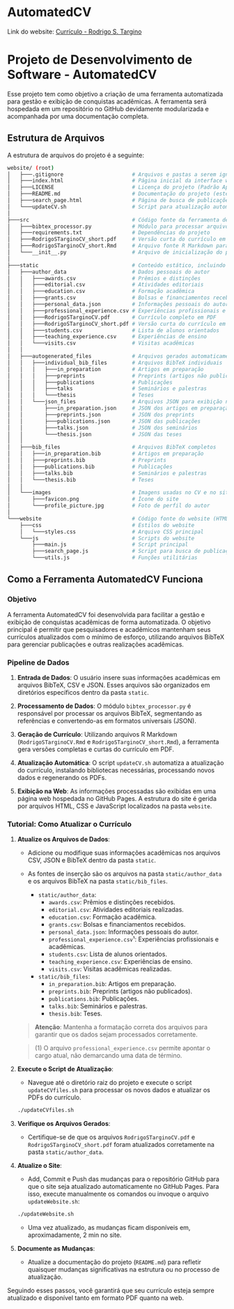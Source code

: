# AutomatedCV

Link do website: [Currículo - Rodrigo S. Targino](https://rtargino.github.io/website/)

# Projeto de Desenvolvimento de Software - AutomatedCV

Esse projeto tem como objetivo a criação de uma ferramenta automatizada para gestão e exibição de conquistas acadêmicas. A ferramenta será hospedada em um repositório no GitHub devidamente modularizada e acompanhada por uma documentação completa.

## Estrutura de Arquivos

A estrutura de arquivos do projeto é a seguinte:

```bash
website/ (root)
│   ├───.gitignore                      # Arquivos e pastas a serem ignorados pelo Git
│   ├───index.html                      # Página inicial da interface web
│   ├───LICENSE                         # Licença do projeto (Padrão Apache 2.0)
│   ├───README.md                       # Documentação do projeto (este arquivo)
│   ├───search_page.html                # Página de busca de publicações na interface web
│   └───updateCV.sh                     # Script para atualização automática do CV
│   
├───src                                 # Código fonte da ferramenta de automação
│   ├───bibtex_processor.py             # Módulo para processar arquivos BibTeX
│   ├───requirements.txt                # Dependências do projeto
│   ├───RodrigoSTarginoCV_short.pdf     # Versão curta do currículo em PDF
│   ├───RodrigoSTarginoCV_short.Rmd     # Arquivo fonte R Markdown para geração do CV curto
│   └───__init__.py                     # Arquivo de inicialização do pacote
│
├───static                              # Conteúdo estático, incluindo arquivos BibTeX, JSON e CSV
│   ├───author_data                     # Dados pessoais do autor
│   │   ├───awards.csv                  # Prêmios e distinções
│   │   ├───editorial.csv               # Atividades editoriais
│   │   ├───education.csv               # Formação acadêmica
│   │   ├───grants.csv                  # Bolsas e financiamentos recebidos
│   │   ├───personal_data.json          # Informações pessoais do autor
│   │   ├───professional_experience.csv # Experiências profissionais e acadêmicas
│   │   ├───RodrigoSTarginoCV.pdf       # Currículo completo em PDF
│   │   ├───RodrigoSTarginoCV_short.pdf # Versão curta do currículo em PDF
│   │   ├───students.csv                # Lista de alunos orientados
│   │   ├───teaching_experience.csv     # Experiências de ensino
│   │   └───visits.csv                  # Visitas acadêmicas
│   │
│   ├───autogenerated_files             # Arquivos gerados automaticamente para exibição no site
│   │   ├───individual_bib_files        # Arquivos BibTeX individuais
│   │   │   ├───in_preparation          # Artigos em preparação
│   │   │   ├───preprints               # Preprints (artigos não publicados)
│   │   │   ├───publications            # Publicações
│   │   │   ├───talks                   # Seminários e palestras
│   │   │   └───thesis                  # Teses
│   │   └───json_files                  # Arquivos JSON para exibição no website
│   │       ├───in_preparation.json     # JSON dos artigos em preparação
│   │       ├───preprints.json          # JSON dos preprints
│   │       ├───publications.json       # JSON das publicações
│   │       ├───talks.json              # JSON dos seminários
│   │       └───thesis.json             # JSON das teses
│   │
│   ├───bib_files                       # Arquivos BibTeX completos
│   │   ├───in_preparation.bib          # Artigos em preparação
│   │   ├───preprints.bib               # Preprints
│   │   ├───publications.bib            # Publicações
│   │   ├───talks.bib                   # Seminários e palestras
│   │   └───thesis.bib                  # Teses
│   │
│   └───images                          # Imagens usadas no CV e no site
│       ├───favicon.png                 # Ícone do site
│       └───profile_picture.jpg         # Foto de perfil do autor
│           
└───website                             # Código fonte do website (HTML, CSS, JS)
    ├───css                             # Estilos do website
    │   └───styles.css                  # Arquivo CSS principal
    └───js                              # Scripts do website
        ├───main.js                     # Script principal
        ├───search_page.js              # Script para busca de publicações
        └───utils.js                    # Funções utilitárias

```

## Como a Ferramenta AutomatedCV Funciona

### Objetivo

A ferramenta AutomatedCV foi desenvolvida para facilitar a gestão e exibição de conquistas acadêmicas de forma automatizada. O objetivo principal é permitir que pesquisadores e acadêmicos mantenham seus currículos atualizados com o mínimo de esforço, utilizando arquivos BibTeX para gerenciar publicações e outras realizações acadêmicas.

### Pipeline de Dados

1. **Entrada de Dados**: O usuário insere suas informações acadêmicas em arquivos BibTeX, CSV e JSON. Esses arquivos são organizados em diretórios específicos dentro da pasta `static`.

2. **Processamento de Dados**: O módulo `bibtex_processor.py` é responsável por processar os arquivos BibTeX, segmentando as referências e convertendo-as em formatos universais (JSON).

3. **Geração de Currículo**: Utilizando arquivos R Markdown (`RodrigoSTarginoCV.Rmd` e `RodrigoSTarginoCV_short.Rmd`), a ferramenta gera versões completas e curtas do currículo em PDF.

4. **Atualização Automática**: O script `updateCV.sh` automatiza a atualização do currículo, instalando bibliotecas necessárias, processando novos dados e regenerando os PDFs.

5. **Exibição na Web**: As informações processadas são exibidas em uma página web hospedada no GitHub Pages. A estrutura do site é gerida por arquivos HTML, CSS e JavaScript localizados na pasta `website`.

### Tutorial: Como Atualizar o Currículo

1. **Atualize os Arquivos de Dados**:
    - Adicione ou modifique suas informações acadêmicas nos arquivos CSV, JSON e BibTeX dentro da pasta `static`.
    - As fontes de inserção são os arquivos na pasta `static/author_data` e os arquivos BibTeX na pasta `static/bib_files`.
    
        - `static/author_data`:
            - `awards.csv`: Prêmios e distinções recebidos.
            - `editorial.csv`: Atividades editoriais realizadas.
            - `education.csv`: Formação acadêmica.
            - `grants.csv`: Bolsas e financiamentos recebidos.
            - `personal_data.json`: Informações pessoais do autor.
            - `professional_experience.csv`¹: Experiências profissionais e acadêmicas.
            - `students.csv`: Lista de alunos orientados.
            - `teaching_experience.csv`: Experiências de ensino.
            - `visits.csv`: Visitas acadêmicas realizadas.
        - `static/bib_files`:
            - `in_preparation.bib`: Artigos em preparação.
            - `preprints.bib`: Preprints (artigos não publicados).
            - `publications.bib`: Publicações.
            - `talks.bib`: Seminários e palestras.
            - `thesis.bib`: Teses.
    
    > **Atenção**: Mantenha a formatação correta dos arquivos para garantir que os dados sejam processados corretamente.

    > (1) O arquivo `professional_experience.csv` permite apontar o cargo atual, não demarcando uma data de término.

2. **Execute o Script de Atualização**:
    - Navegue até o diretório raiz do projeto e execute o script `updateCVfiles.sh` para processar os novos dados e atualizar os PDFs do currículo.

    ```bash
    ./updateCVfiles.sh
    ```

3. **Verifique os Arquivos Gerados**:
    - Certifique-se de que os arquivos `RodrigoSTarginoCV.pdf` e `RodrigoSTarginoCV_short.pdf` foram atualizados corretamente na pasta `static/author_data`.

4. **Atualize o Site**:
    - Add, Commit e Push das mudanças para o repositório GitHub para que o site seja atualizado automaticamente no GitHub Pages. Para isso, execute manualmente os comandos ou invoque o arquivo `updateWebsite.sh`:

    ```bash
    ./updateWebsite.sh
    ```

    - Uma vez atualizado, as mudanças ficam disponíveis em, aproximadamente, 2 min no site.

5. **Documente as Mudanças**:
    - Atualize a documentação do projeto (`README.md`) para refletir quaisquer mudanças significativas na estrutura ou no processo de atualização.

Seguindo esses passos, você garantirá que seu currículo esteja sempre atualizado e disponível tanto em formato PDF quanto na web.